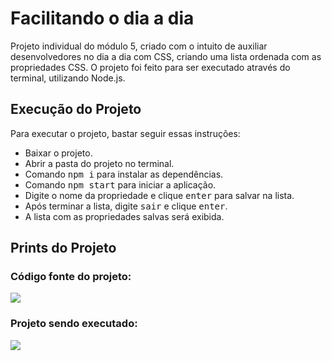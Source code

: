 # Facilitando o dia a dia

Projeto individual do módulo 5, criado com o intuito de auxiliar desenvolvedores no dia a dia com CSS, criando uma lista ordenada com as propriedades CSS. O projeto foi feito para ser executado através do terminal, utilizando Node.js.

## Execução do Projeto

Para executar o projeto, bastar seguir essas instruções:

<ul>
  <li>Baixar o projeto.</li>
  <li>Abrir a pasta do projeto no terminal.</li>
  <li>Comando <kbd>npm i</kbd> para instalar as dependências.</li>
  <li>Comando <kbd>npm start</kbd> para iniciar a aplicação.</li>
  <li>Digite o nome da propriedade e clique <kbd>enter</kbd> para salvar na lista.</li>
  <li>Após terminar a lista, digite <kbd>sair</kbd> e clique <kbd>enter</kbd>.</li>
  <li>A lista com as propriedades salvas será exibida.</li>
</ul>

## Prints do Projeto

### Código fonte do projeto:
<img src='https://user-images.githubusercontent.com/113109526/219207739-aa9e9442-a98b-4b9b-9174-8d7d25d16b7a.jpg' />

### Projeto sendo executado:
<img src="https://user-images.githubusercontent.com/113109526/218232570-ecc68008-faf7-4191-8d2d-e5379daf1acd.jpg" />
